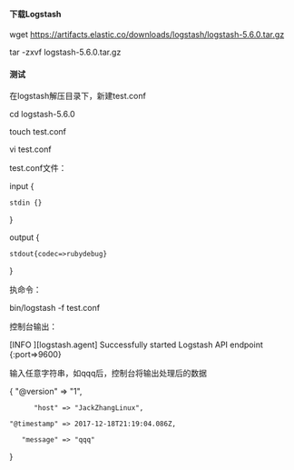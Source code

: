 
#### 下载Logstash

wget https://artifacts.elastic.co/downloads/logstash/logstash-5.6.0.tar.gz

tar -zxvf logstash-5.6.0.tar.gz


#### 测试

在logstash解压目录下，新建test.conf

cd logstash-5.6.0

touch test.conf

vi test.conf 

test.conf文件：

input {

    stdin {}
    
}

output {

    stdout{codec=>rubydebug}
    
}


执命令：

bin/logstash -f test.conf

控制台输出：

[INFO ][logstash.agent] Successfully started Logstash API endpoint {:port=>9600}


输入任意字符串，如qqq后，控制台将输出处理后的数据


{
      "@version" => "1",
      
          "host" => "JackZhangLinux",
          
    "@timestamp" => 2017-12-18T21:19:04.086Z,
    
       "message" => "qqq"
       
}

